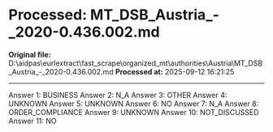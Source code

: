 # Processed: MT_DSB_Austria_-_2020-0.436.002.md

**Original file:** D:\aidpas\eurlextract\fast_scrape\organized_mt\authorities\Austria\MT_DSB_Austria_-_2020-0.436.002.md
**Processed at:** 2025-09-12 16:21:25

---

Answer 1: BUSINESS
Answer 2: N_A
Answer 3: OTHER
Answer 4: UNKNOWN
Answer 5: UNKNOWN
Answer 6: NO
Answer 7: N_A
Answer 8: ORDER_COMPLIANCE
Answer 9: UNKNOWN
Answer 10: NOT_DISCUSSED
Answer 11: NO